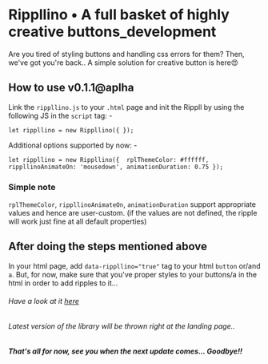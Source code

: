 # Rippllino • A full basket of highly creative buttons_development
Are you tired of styling buttons and handling css errors for them? Then, we've got you're back.. A simple solution for creative button is here😍

## How to use v0.1.1@aplha
Link the `rippllino.js` to your `.html` page and init the Rippll by using the following JS in the `script` tag: -

`let rippllino = new Rippllino({ });`

Additional options supported by now: -

`
let rippllino = new Rippllino({  rplThemeColor: #ffffff, rippllinoAnimateOn: 'mousedown', animationDuration: 0.75 });
`

### Simple note
`rplThemeColor`, `rippllinoAnimateOn`, `animationDuration` support appropriate values and hence are user-custom. (if the values are not defined, the ripple will work just fine at all default properties)

## After doing the steps mentioned above 
In your html page, add `data-rippllino="true"` tag to your html `button` or/and `a`. But, for now, make sure that you've proper styles to your buttons/a in the html in order to add ripples to it...

###### Have a look at it [here](https://swaroop-d.github.io/Rippllino/)

###### Latest version of the library will be thrown right at the landing page..

##### That's all for now, see you when the next update comes... Goodbye!!
